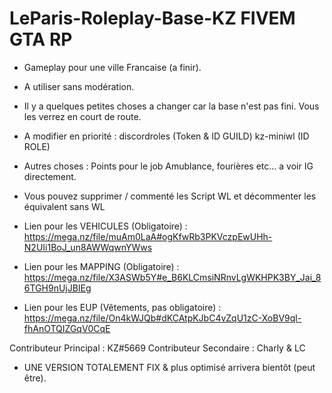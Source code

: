 # LeParis-Roleplay-Base-KZ FIVEM GTA RP

- Gameplay pour une ville Francaise (a finir).
- A utiliser sans modération.



- Il y a quelques petites choses a changer car la base n'est pas fini. Vous les verrez en court de route.

- A modifier en priorité :
    discordroles (Token & ID GUILD)
    kz-miniwl (ID ROLE)

- Autres choses : Points pour le job Amublance, fourières etc... a voir IG directement.

- Vous pouvez supprimer / commenté les Script WL et décommenter les équivalent sans WL

- Lien pour les VEHICULES (Obligatoire) : https://mega.nz/file/muAm0LaA#ogKfwRb3PKVczpEwUHh-N2UIi1BoJ_un8AWWqwnYWws
- Lien pour les MAPPING (Obligatoire) : https://mega.nz/file/X3ASWb5Y#e_B6KLCmsiNRnvLgWKHPK3BY_Jai_86TGH9nUjJBIEg
- Lien pour les EUP (Vêtements, pas obligatoire) : https://mega.nz/file/On4kWJQb#dKCAtpKJbC4vZqU1zC-XoBV9ql-fhAnOTQIZGqV0CqE

Contributeur Principal : KZ#5669
Contributeur Secondaire : Charly & LC


- UNE VERSION TOTALEMENT FIX & plus optimisé arrivera bientôt (peut être).
